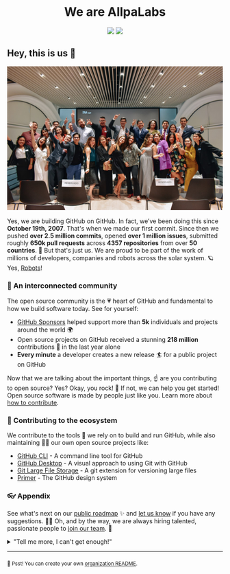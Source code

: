 <h1 align="center">We are AllpaLabs</h1>

<div align="center">

  <a href="https://www.linux.org" target="_blank"><img src="https://img.shields.io/badge/OS-Linux-e06c75?style=for-the-badge&logo=linux" /></a>
	<a href="https://archlinux.org" target="_blank"><img src="https://img.shields.io/badge/DISTRO-Arch-56b6c2?style=for-the-badge&logo=arch-linux" /></a>
</div>

## Hey, this is us 👋

![](./images/allapalabs.jpeg)

Yes, we are building GitHub on GitHub. In fact, we’ve been doing this since **October 19th, 2007**. That's when we made our first commit. Since then we pushed **over 2.5 million commits**, opened **over 1 million issues**, submitted roughly **650k pull requests** across **4357 repositories** from over **50 countries**. 🤯 But that's just us. We are proud  to be part of the work of millions of developers, companies and robots across the solar system. 🪐 Yes, [Robots](https://github.com/readme/featured/nasa-ingenuity-helicopter)!

### 🍿 An interconnected community

The open source community is the 💗 heart of GitHub and fundamental to how we build software today. See for yourself:

- [GitHub Sponsors](https://github.com/sponsors) helped support more than **5k** individuals and projects around the world 🌍
- Open source projects on GitHub received a stunning **218 million** contributions 🚀 in the last year alone
- **Every minute** a developer creates a new release 🏄 for a public project on GitHub

Now that we are talking about the important things, ☝️ are you contributing to open source? Yes? Okay, you rock! 🎸 If not, we can help you get started! Open source software is made by people just like you. Learn more about [how to contribute](https://opensource.guide/).

### 🦦 Contributing to the ecosystem

We contribute to the tools 🔧 we rely on to build and run GitHub, while also maintaining 🧙‍♂️ our own open source projects like:

- [GitHub CLI](https://github.com/cli/cli) - A command line tool for GitHub
- [GitHub Desktop](https://github.com/desktop/desktop) - A visual approach to using Git with GitHub
- [Git Large File Storage](https://github.com/git-lfs/git-lfs) - A git extension for versioning large files
- [Primer](https://github.com/primer/css) - The GitHub design system

### 👓 Appendix

See what's next on our [public roadmap](https://github.com/github/roadmap) ✨ and [let us know](https://github.com/github/feedback) if you have any suggestions. 🙇‍♂️ Oh, and by the way, we are always hiring talented, passionate people to [join our team](https://github.com/about/careers). 🙌

<details> 
	<summary>"Tell me more, I can't get enough!"</summary>
	<br>
	<ul>
	<li>GitHub is built using mighty 🔨 open source technologies like <a href="https://github.com/rails">Ruby on Rails</a>, <a href="https://github.com/golang">Go</a>, <a href="https://github.com/primer">Primer</a>, <a href="https://github.com/reactjs">React</a> and <a href="https://github.com/apache/kafka">Kafka</a> among others.</li>
		<li>The three open source projects GitHub members have most contributed 👩‍💻 to are:
			<ul>
				<li><a href="https://github.com/microsoft/vscode">Visual Studio Code</a></li>
				<li><a href="https://github.com/rails/rails">Ruby on Rails</a></li>
				<li><a href="https://github.com/Homebrew">Homebrew</a></li>
			</ul>
		</li>
		<li>By the way, our <a href="https://github.com/github/docs">documentation</a> 🤓 is also open sourced.</li>
	</ul>
</details>

---

<sub>🤫 Psst! You can create your own [organization README](https://docs.github.com/en/organizations/collaborating-with-groups-in-organizations/customizing-your-organizations-profile).</sub>

<!--
Made with 🖤
🙇‍♂️🎤⬇️
-->






